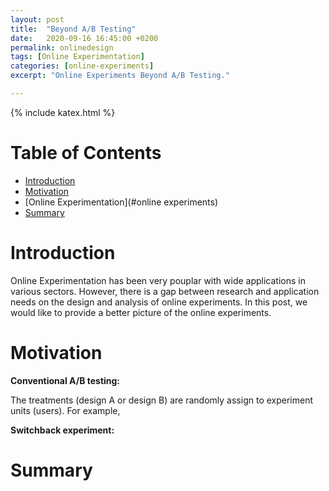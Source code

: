 ```yaml
---
layout: post
title:  "Beyond A/B Testing"
date:   2020-09-16 16:45:00 +0200
permalink: onlinedesign
tags: [Online Experimentation]
categories: [online-experiments]
excerpt: "Online Experiments Beyond A/B Testing."

---
```

{% include katex.html %}

# Table of Contents
- [Introduction](#introduction)
- [Motivation](#motivation)
- [Online Experimentation](#online experiments)
- [Summary](#summary)


# Introduction

Online Experimentation has been very pouplar with wide applications in various sectors. However, there is a gap between research and application needs on the design and analysis of online experiments. In this post, we would like to provide a better picture of the online experiments. 

# Motivation

**Conventional A/B testing:**

The treatments (design A or design B) are randomly assign to experiment units (users). 
For example,  

**Switchback experiment:**


# Summary
